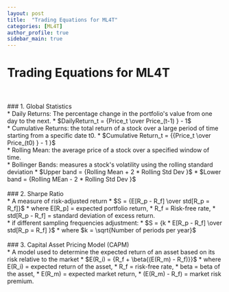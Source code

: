 ```yaml
---
layout: post
title:  "Trading Equations for ML4T"
categories: [ML4T]
author_profile: true
sidebar_main: true
---
```


# Trading Equations for ML4T
<br>
<br>
### 1. Global Statistics
<br>
* Daily Returns: The percentage change in the portfolio's value from one day to the next.
* $DailyReturn_t = {Price_t \over Price_(t-1) } - 1$
<br>
* Cumulative Returns: the total return of a stock over a large period of time starting from a specific date t0.
* $Cumulative Return_t = {{Price_t \over Price_(t0) } - 1 }$
<br>
* Rolling Mean: the average price of a stock over a specified window of time.
<br>
* Bollinger Bands: measures a stock's volatility using the rolling standard deviation
* $Upper band = {Rolling Mean + 2 * Rolling Std Dev }$
* $Lower band = {Rolling MEan - 2 * Rolling Std Dev }$
<br>
<br>
### 2. Sharpe Ratio
<br>
* A measure of risk-adjusted return
* $S = {E[R_p - R_f] \over std[R_p = R_f]}$
* where E[R_p] = expected portfolio return,
* R_f = Risk-free rate,
* std[R_p - R_f] = standard deviation of excess return.
<br>
* if different sampling frequencies adjustment:
* $S = {k * E[R_p - R_f] \over std[R_p = R_f] }$
* where $k = \sqrt{Number of periods per year}$
<br>
<br>
### 3. Capital Asset Pricing Model (CAPM)
<br>
* A model used to determine the expected return of an asset based on its risk relative to the market
* $E(R_i) = {R_f + \beta{(E(R_m) - R_f)}}$
* where E(R_i) = expected return of the asset,
* R_f = risk-free rate,
* beta = beta of the asset,
* E(R_m) = expected market return,
* (E(R_m) - R_f) = market risk premium.


